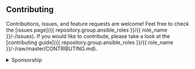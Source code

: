 ## Contributing

Contributions, issues, and feature requests are welcome! Feel free to check the [issues page]({{ repository.group.ansible_roles }}/{{ role_name }}/-/issues). If you would like to contribute, please take a look at the [contributing guide]({{ repository.group.ansible_roles }}/{{ role_name }}/-/raw/master/CONTRIBUTING.md).

<details>
<summary>Sponsorship</summary>
<br/>
<blockquote>
<br/>
I create open source projects out of love. Although I have a job, shelter, and as much fast food as I can handle, it would still be pretty cool to be appreciated by the community for something I have spent a lot of time and money on. Please consider sponsoring me! Who knows? Maybe I will be able to quit my job and publish open source full time.
<br/><br/>Sincerely,<br/><br/>

***Brian Zalewski***<br/><br/>
</blockquote>

<a href="{{ profile.patreon }}">
  <img src="https://c5.patreon.com/external/logo/become_a_patron_button@2x.png" width="160">
</a>

</details>
